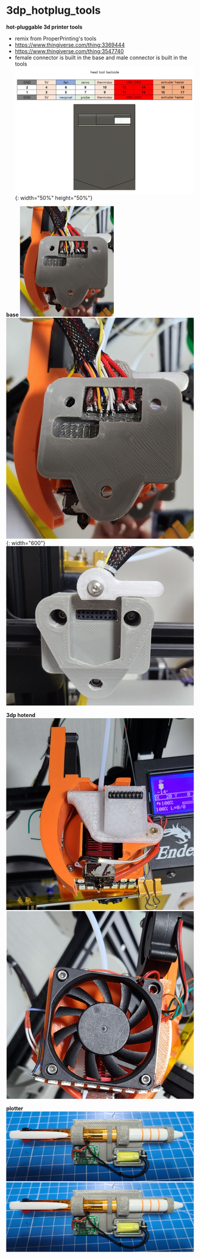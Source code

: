 # 3dp_hotplug_tools

**hot-pluggable 3d printer tools**
 - remix from ProperPrinting's tools 
 - https://www.thingiverse.com/thing:3369444
 - https://www.thingiverse.com/thing:3547740
 - female connector is built in the base and male connector is built in the tools
![pic](/pics/3dp_hotplug_tools_pinout.png){: width="50%" height="50%"}
 
**base**
<img src="/pics/3dp_hotplug_tools_base_1.png" width="50%">
![pic](/pics/3dp_hotplug_tools_base_1.png){: width="600"}
![pic](/pics/3dp_hotplug_tools_base_2.png)

**3dp hotend**
![pic](/pics/3dp_hotplug_tools_hotend_1.png)
![pic](/pics/3dp_hotplug_tools_hotend_2.png)

**plotter**
![pic](/pics/3dp_hotplug_tools_plotter_1.png)
![pic](/pics/3dp_hotplug_tools_plotter_1.png)

